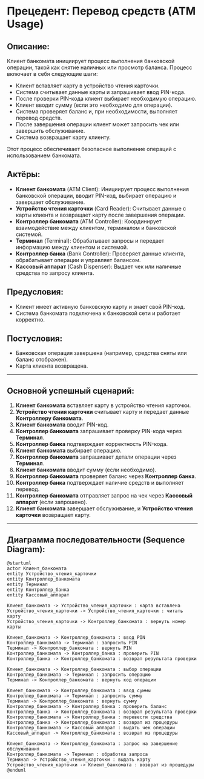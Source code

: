 # Прецедент: **Перевод средств** (ATM Usage)

## Описание:

Клиент банкомата инициирует процесс выполнения банковской операции, такой как снятие наличных или просмотр баланса. Процесс включает в себя следующие шаги:

- Клиент вставляет карту в устройство чтения карточки.
- Система считывает данные карты и запрашивает ввод PIN-кода.
- После проверки PIN-кода клиент выбирает необходимую операцию.
- Клиент вводит сумму (если это необходимо для операции).
- Система проверяет баланс и, при необходимости, выполняет перевод средств.
- После завершения операции клиент может запросить чек или завершить обслуживание.
- Система возвращает карту клиенту.

Этот процесс обеспечивает безопасное выполнение операций с использованием банкомата.

## Актёры:

- **Клиент банкомата** (ATM Client): Инициирует процесс выполнения банковской операции, вводит PIN-код, выбирает операцию и завершает обслуживание.
- **Устройство чтения карточки** (Card Reader): Считывает данные с карты клиента и возвращает карту после завершения операции.
- **Контроллер банкомата** (ATM Controller): Координирует взаимодействие между клиентом, терминалом и банковской системой.
- **Терминал** (Terminal): Обрабатывает запросы и передает информацию между клиентом и системой.
- **Контроллер банка** (Bank Controller): Проверяет данные клиента, обрабатывает операции и управляет балансом.
- **Кассовый аппарат** (Cash Dispenser): Выдает чек или наличные средства по запросу клиента.

## Предусловия:

- Клиент имеет активную банковскую карту и знает свой PIN-код.
- Система банкомата подключена к банковской сети и работает корректно.

## Постусловия:

- Банковская операция завершена (например, средства сняты или баланс отображен).
- Карта клиента возвращена.

---

## Основной успешный сценарий:

1. **Клиент банкомата** вставляет карту в устройство чтения карточки.
2. **Устройство чтения карточки** считывает карту и передает данные **Контроллеру банкомата**.
3. **Клиент банкомата** вводит PIN-код.
4. **Контроллер банкомата** запрашивает проверку PIN-кода через **Терминал**.
5. **Контроллер банка** подтверждает корректность PIN-кода.
6. **Клиент банкомата** выбирает операцию.
7. **Контроллер банкомата** запрашивает детали операции через **Терминал**.
8. **Клиент банкомата** вводит сумму (если необходимо).
9. **Контроллер банкомата** проверяет баланс через **Контроллер банка**.
10. **Контроллер банка** подтверждает наличие средств и выполняет перевод.
11. **Контроллер банкомата** отправляет запрос на чек через **Кассовый аппарат** (если запрошено).
12. **Клиент банкомата** завершает обслуживание, и **Устройство чтения карточки** возвращает карту.

---

## Диаграмма последовательности (Sequence Diagram):

```plantuml
@startuml
actor Клиент_банкомата
entity Устройство_чтения_карточки
entity Контроллер_банкомата
entity Терминал
entity Контроллер_банка
entity Кассовый_аппарат

Клиент_банкомата -> Устройство_чтения_карточки : карта вставлена
Устройство_чтения_карточки -> Устройство_чтения_карточки : читать карту
Устройство_чтения_карточки -> Контроллер_банкомата : вернуть номер карты

Клиент_банкомата -> Контроллер_банкомата : ввод PIN
Контроллер_банкомата -> Терминал : запросить PIN
Терминал -> Контроллер_банкомата : вернуть PIN
Контроллер_банкомата -> Контроллер_банка : проверить PIN
Контроллер_банка -> Контроллер_банкомата : возврат результата проверки

Клиент_банкомата -> Контроллер_банкомата : выбор операции
Контроллер_банкомата -> Терминал : запросить операцию
Терминал -> Контроллер_банкомата : вернуть код операции

Клиент_банкомата -> Контроллер_банкомата : ввод суммы
Контроллер_банкомата -> Терминал : запросить сумму
Терминал -> Контроллер_банкомата : вернуть сумму
Контроллер_банкомата -> Контроллер_банка : проверить баланс
Контроллер_банка -> Контроллер_банкомата : возврат результата проверки
Контроллер_банкомата -> Контроллер_банка : перевести средства
Контроллер_банка -> Контроллер_банкомата : возврат из процедуры
Контроллер_банкомата -> Кассовый_аппарат : выдать чек операции
Кассовый_аппарат -> Контроллер_банкомата : возврат из процедуры

Клиент_банкомата -> Контроллер_банкомата : запрос на завершение обслуживания
Контроллер_банкомата -> Терминал : обработка запроса
Терминал -> Устройство_чтения_карточки : выдать карту
Устройство_чтения_карточки -> Клиент_банкомата : возврат из процедуры
@enduml
```
